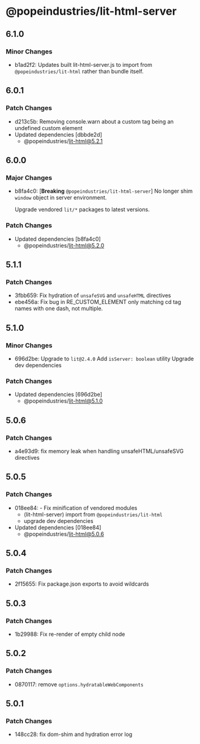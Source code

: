 # @popeindustries/lit-html-server

## 6.1.0

### Minor Changes

- b1ad2f2: Updates built lit-html-server.js to import from `@popeindustries/lit-html` rather than bundle itself.

## 6.0.1

### Patch Changes

- d213c5b: Removing console.warn about a custom tag being an undefined custom element
- Updated dependencies [dbbde2d]
  - @popeindustries/lit-html@5.2.1

## 6.0.0

### Major Changes

- b8fa4c0: [**Breaking** `@popeindustries/lit-html-server`] No longer shim `window` object in server environment.

  Upgrade vendored `lit/*` packages to latest versions.

### Patch Changes

- Updated dependencies [b8fa4c0]
  - @popeindustries/lit-html@5.2.0

## 5.1.1

### Patch Changes

- 3fbb659: Fix hydration of `unsafeSVG` and `unsafeHTML` directives
- ebe456a: Fix bug in RE_CUSTOM_ELEMENT only matching cd tag names with one dash, not multiple.

## 5.1.0

### Minor Changes

- 696d2be: Upgrade to `lit@2.4.0`
  Add `isServer: boolean` utility
  Upgrade dev dependencies

### Patch Changes

- Updated dependencies [696d2be]
  - @popeindustries/lit-html@5.1.0

## 5.0.6

### Patch Changes

- a4e93d9: fix memory leak when handling unsafeHTML/unsafeSVG directives

## 5.0.5

### Patch Changes

- 018ee84: - Fix minification of vendored modules
  - (lit-html-server) import from `@popeindustries/lit-html`
  - upgrade dev dependencies
- Updated dependencies [018ee84]
  - @popeindustries/lit-html@5.0.6

## 5.0.4

### Patch Changes

- 2f15655: Fix package.json exports to avoid wildcards

## 5.0.3

### Patch Changes

- 1b29988: Fix re-render of empty child node

## 5.0.2

### Patch Changes

- 0870117: remove `options.hydratableWebComponents`

## 5.0.1

### Patch Changes

- 148cc28: fix dom-shim and hydration error log
